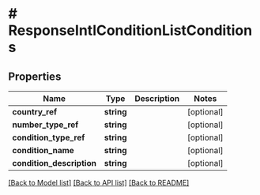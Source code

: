 # # ResponseIntlConditionListConditions

## Properties

Name | Type | Description | Notes
------------ | ------------- | ------------- | -------------
**country_ref** | **string** |  | [optional]
**number_type_ref** | **string** |  | [optional]
**condition_type_ref** | **string** |  | [optional]
**condition_name** | **string** |  | [optional]
**condition_description** | **string** |  | [optional]

[[Back to Model list]](../../README.md#models) [[Back to API list]](../../README.md#endpoints) [[Back to README]](../../README.md)
